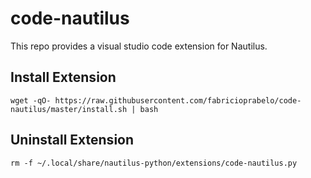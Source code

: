 # code-nautilus

This repo provides a visual studio code extension for Nautilus.

## Install Extension

```
wget -qO- https://raw.githubusercontent.com/fabricioprabelo/code-nautilus/master/install.sh | bash
```

## Uninstall Extension

```
rm -f ~/.local/share/nautilus-python/extensions/code-nautilus.py
```
